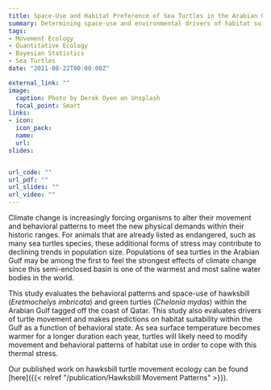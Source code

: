 ```yaml
---
title: Space-Use and Habitat Preference of Sea Turtles in the Arabian Gulf
summary: Determining space-use and environmental drivers of habitat suitability in sea turtles from the Arabian Gulf.
tags:
- Movement Ecology
- Quantitative Ecology
- Bayesian Statistics
- Sea Turtles
date: "2021-08-22T00:00:00Z"

external_link: ""
image:
  caption: Photo by Derek Oyen on Unsplash
  focal_point: Smart
links:
- icon: 
  icon_pack: 
  name: 
  url: 
slides: 


url_code: ""
url_pdf: ""
url_slides: ""
url_video: ""
---
```


Climate change is increasingly forcing organisms to alter their movement and behavioral patterns to meet the new physical demands within their historic ranges. For animals that are already listed as endangered, such as many sea turtles species, these additional forms of stress may contribute to declining trends in population size. Populations of sea turtles in the Arabian Gulf may be among the first to feel the strongest effects of climate change since this semi-enclosed basin is one of the warmest and most saline water bodies in the world. 

This study evaluates the behavioral patterns and space-use of hawksbill (*Eretmochelys imbricata*) and green turtles (*Chelonia mydas*) within the Arabian Gulf tagged off the coast of Qatar. This study also evaluates drivers of turtle movement and makes predictions on habitat suitability within the Gulf as a function of behavioral state. As sea surface temperature becomes warmer for a longer duration each year, turtles will likely need to modify movement and behavioral patterns of habitat use in order to cope with this thermal stress.

Our published work on hawksbill turtle movement ecology can be found [here]({{< relref "/publication/Hawksbill Movement Patterns" >}}).